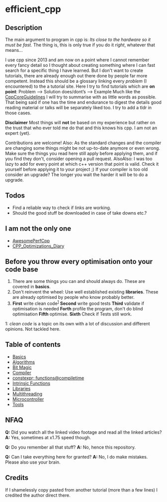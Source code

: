 # efficient_cpp

## Description
The main argument to program in cpp is:
*Its close to the hardware so it must be fast.*
The thing is, this is only true if you do it *right*, whatever that means...

I use cpp since 2013 and am now on a point where I cannot remember every fancy detail so I thought about creating something where I can fast search for a specific thing I have learned. But I don't want to create tutorials, there are already enough out there done by people far more competent. Instead this should be a glossary linking every *problem* (I encountered) to the a tutorial site. Here I try to find tutorials which are **on point**:
Problem --> Solution
does/dont’s  --> Example
Much like the [CppCoreGuidelines](https://isocpp.github.io/CppCoreGuidelines/CppCoreGuidelines.html) I will try to summarise with as little words as possible.
That being said if one has the time and endurance to digest the details good reading material or talks will be separately liked too. I try to add a tldr in those cases.

**Disclaimer**
Most things will **not** be based on my experience but rather on the trust that who ever told me do that and this knows his cpp. I am not an expert (yet).

Contributions are welcome!
Also: As the standard changes and the compiler are changing some things might be not up-to-date anymore or even wrong. Make sure the things you read here still apply before applying them, and if you find they don't, consider opening a pull request.
AlsoAlso: I was too lazy to add for every point at which c++ version that point is valid. Check it yourself before applying it to your project ;) If your compiler is too old consider an upgrade? The longer you wait the harder it will be to do a upgrade.

## Todos
- Find a reliable way to check if links are working.
- Should the good stuff be downloaded in case of take downs etc.?

## I am not the only one
- [AwesomePerfCpp](https://github.com/fenbf/AwesomePerfCpp) 
- [CPP_Optimizations_Diary](https://github.com/facontidavide/CPP_Optimizations_Diary) 


## Before you throw every optimisation onto your code base
1. There are some things you can and should always do. These are covered in **basics**. 
2. Don't reinvent the wheel: Use well established existing **libraries**. These are already optimised by people who know probably better.
3. **First** write clean code<sup>[1](#footnote_clean_code)</sup> **Second** write good tests **Third** validate if optimisation is needed **Forth** profile the program, don't do blind optimisation **Fifth** optimise. **Sixth** Check if Tests still work.

<a name="footnote_clean_code">1</a>: *clean code* is a topic on its own with a lot of discussion and different opinions. Not tackled here.

## Table of contents

- [Basics](basics/basics.md)
- [Algorithms](algorithms/algorithms.md)
- [Bit Magic](bitMagic/bitMagic.md)
- [Compiler](compiler/compiler.md)
- [constexpr; functions@compiletime](constexpr/constexpr.md)
- [Intrinsic Functions](intrinsicFunctions/intrinsicFunctions.md)
- [Libraries](libraries/libraries.md)
- [Multithreading](multithreading/multithreading.md)
- [Microcontroller](microcontroller/microcontroller.md)
- [Tools](/tools/tools.md)

## NFAQ
**Q:** Did you watch all the linked video footage and read all the linked articles?
**A:** Yes, sometimes at x1.75 speed though.

**Q:** Do you remember all that stuff?
**A:** No, hence this repository.

**Q:** Can I take everything here for granted?
**A:** No, I do make mistakes. Please also use your brain.


## Credits
If I shamelessly copy pasted from another tutorial (more than a few lines) I credited the author direct there.
